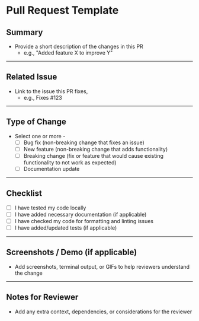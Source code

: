 # Pull Request Template

## Summary
- Provide a short description of the changes in this PR
  - e.g., "Added feature X to improve Y"  

---

## Related Issue
- Link to the issue this PR fixes,
  -  e.g., Fixes #123

---

## Type of Change
- Select one or more - 
  - [ ] Bug fix (non-breaking change that fixes an issue)  
  - [ ] New feature (non-breaking change that adds functionality)  
  - [ ] Breaking change (fix or feature that would cause existing functionality to not work as expected)  
  - [ ] Documentation update  

---

## Checklist
- [ ] I have tested my code locally  
- [ ] I have added necessary documentation (if applicable)  
- [ ] I have checked my code for formatting and linting issues  
- [ ] I have added/updated tests (if applicable)  

---

## Screenshots / Demo (if applicable)
- Add screenshots, terminal output, or GIFs to help reviewers understand the change

---

## Notes for Reviewer
- Add any extra context, dependencies, or considerations for the reviewer

